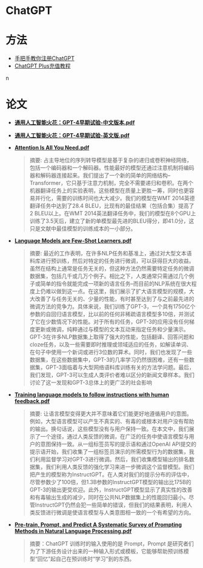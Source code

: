 # ChatGPT
# 方法

* [手把手教你注册ChatGPT](https://github.com/xxh2000/MyChatGPT/blob/main/%E6%95%99%E7%A8%8B/ChatGPT%E6%B3%A8%E5%86%8C%E6%95%99%E7%A8%8B.pdf)
* [ChatGPT Plus充值教程](https://github.com/xxh2000/MyChatGPT/blob/main/%E6%95%99%E7%A8%8B/ChatGPT%20Plus%E6%B3%A8%E5%86%8C%E6%95%99%E7%A8%8B.md)

n

# 论文

* [**通用人工智能火花：GPT-4早期试验-中文版本.pdf**](https://github.com/xxh2000/MyChatGPT/blob/main/pdf/%E9%80%9A%E7%94%A8%E4%BA%BA%E5%B7%A5%E6%99%BA%E8%83%BD%E7%81%AB%E8%8A%B1%EF%BC%9AGPT-4%E6%97%A9%E6%9C%9F%E8%AF%95%E9%AA%8C-%E4%B8%AD%E6%96%87%E7%89%88%E6%9C%AC.pdf)

* [**通用人工智能火花：GPT-4早期试验-英文版.pdf**](https://github.com/xxh2000/MyChatGPT/blob/main/pdf/%E9%80%9A%E7%94%A8%E4%BA%BA%E5%B7%A5%E6%99%BA%E8%83%BD%E7%81%AB%E8%8A%B1%EF%BC%9AGPT-4%E6%97%A9%E6%9C%9F%E8%AF%95%E9%AA%8C-%E8%8B%B1%E6%96%87%E7%89%88.pdf)

* [**Attention Is All You Need.pdf**](https://github.com/xxh2000/MyChatGPT/blob/main/pdf/Attention%20Is%20All%20You%20Need.pdf)

  > 摘要: 占主导地位的序列转导模型是基于复杂的递归或卷积神经网络，包括一个编码器和一个解码器。性能最好的模型还通过注意机制将编码器和解码器连接起来。我们提出了一个新的简单的网络结构–Transformer，它只基于注意力机制，完全不需要递归和卷积。在两个机器翻译任务上的实验表明，这些模型在质量上更胜一筹，同时也更容易并行化，需要的训练时间也大大减少。我们的模型在WMT 2014英德翻译任务中达到了28.4 BLEU，比现有的最佳结果（包括合集）提高了2 BLEU以上。在WMT 2014英法翻译任务中，我们的模型在8个GPU上训练了3.5天后，建立了新的单模型最先进的BLEU得分，即41.0分，这只是文献中最佳模型的训练成本的一小部分。

* [**Language Models are Few-Shot Learners.pdf**](https://github.com/xxh2000/MyChatGPT/blob/main/pdf/Language%20Models%20are%20Few-Shot%20Learners.pdf)

  > 摘要: 最近的工作表明，在许多NLP任务和基准上，通过对大型文本语料库进行预训练，然后对特定的任务进行微调，可以获得巨大的收益。虽然在结构上通常是任务无关的，但这种方法仍然需要特定任务的微调数据集，包括几千或几万个例子。相比之下，人类通常只需通过几个例子或简单的指令就能完成一项新的语言任务–而目前的NLP系统在很大程度上仍难以做到这一点。在这里，我们展示了扩大语言模型的规模，大大改善了与任务无关的、少量的性能，有时甚至达到了与之前最先进的微调方法的竞争力。具体来说，我们训练了GPT-3，一个具有1750亿个参数的自回归语言模型，比以前的任何非稀疏语言模型多10倍，并测试了它在少数情况下的性能。对于所有的任务，GPT-3的应用没有任何梯度更新或微调，纯粹通过与模型的文本互动来指定任务和少量演示。GPT-3在许多NLP数据集上取得了强大的性能，包括翻译、回答问题和cloze任务，以及一些需要即时推理或领域适应的任务，如解读单词、在句子中使用一个新词或进行3位数的算术。同时，我们也发现了一些数据集，在这些数据集中，GPT-3的几率学习仍然很困难，还有一些数据集，GPT-3面临着与大型网络语料库训练有关的方法学问题。最后，我们发现，GPT-3可以生成人类评价者难以区分的新闻文章样本。我们讨论了这一发现和GPT-3总体上的更广泛的社会影响

* [**Training language models to follow instructions with human feedback.pdf**](https://github.com/xxh2000/MyChatGPT/blob/main/pdf/Training%20language%20models%20to%20follow%20instructions%20with%20human%20feedback.pdf)

  > 摘要: 让语言模型变得更大并不意味着它们能更好地遵循用户的意图。例如，大型语言模型可以产生不真实的、有毒的或根本对用户没有帮助的输出。换句话说，这些模型没有与用户保持一致。在本文中，我们展示了一个途径，通过人类反馈的微调，在广泛的任务中使语言模型与用户的意图保持一致。从一组标签员写的提示语和通过OpenAI API提交的提示语开始，我们收集了一组标签员演示的所需模型行为的数据集，我们利用监督学习对GPT-3进行微调。然后，我们收集模型输出的排名数据集，我们利用人类反馈的强化学习来进一步微调这个监督模型。我们把产生的模型称为InstructGPT。在人类对我们的提示分布的评估中，尽管参数少了100倍，但1.3B参数的InstructGPT模型的输出比175B的GPT-3的输出更受欢迎。此外，InstructGPT模型显示了真实性的改善和有毒输出生成的减少，同时在公共NLP数据集上的性能回归最小。尽管InstructGPT仍然会犯一些简单的错误，但我们的结果表明，利用人类反馈进行微调是使语言模型与人类意图相一致的一个有希望的方向。

* [**Pre-train, Prompt, and Predict A Systematic Survey of Prompting Methods in Natural Language Processing.pdf**](https://github.com/xxh2000/MyChatGPT/blob/main/pdf/Pre-train%2C%20Prompt%2C%20and%20Predict%20A%20Systematic%20Survey%20of%20Prompting%20Methods%20in%20Natural%20Language%20Processing.pdf)

  > 摘要：ChatGPT 训练时的输入使用的是 Prompt，Prompt 是研究者们为了下游任务设计出来的一种输入形式或模板，它能够帮助预训练模型“回忆”起自己在预训练时“学习”到的东西。

